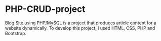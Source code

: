 # PHP-CRUD-project
Blog Site using PHP/MySQL is a project that produces article content for a website dynamically. To develop this project, I used HTML, CSS, PHP and Bootstrap.

